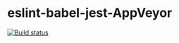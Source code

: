 # eslint-babel-jest-AppVeyor

[![Build status](https://ci.appveyor.com/api/projects/status/435c4bhl8s4i7bd8?svg=true)](https://ci.appveyor.com/project/KoensBerg/eslint-babel-jest-appveyor)

